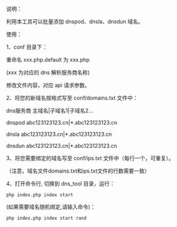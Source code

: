 说明：

利用本工具可以批量添加 dnspod、dnsla、dnsdun 域名。

使用：

1、conf 目录下：

重命名 xxx.php.default 为 xxx.php

(xxx 为对应的 dns 解析服务商名称)

修改文件内容，对应 api 请求参数。

2、将您的新域名按格式写至 conf/domains.txt 文件中：


dns服务商   主域名|子域名1|子域名2...

dnspod  abc123123123.cn|*.abc123123123.cn

dnsla  abc123123123.cn|*.abc123123123.cn

dnsdun  abc123123123.cn|*.abc123123123.cn


3、将您需要绑定的域名写至 conf/ips.txt 文件中（每行一个，可重复）。

（注意，域名文件domains.txt和ips.txt文件的行数需要一致）

4、打开命令行, 切换到 dns_tool 目录，运行：

`
php index.php index start
`   

(如果需要域名随机绑定,请输入命令)：

`
php index.php index start rand
`
